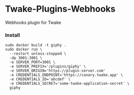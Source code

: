 # Twake-Plugins-Webhooks

Webhooks plugin for Twake

### Install

```
sudo docker build -t giphy .
sudo docker run \
  --restart unless-stopped \
  -dp 3001:3001 \
  -e SERVER_PORT=3001 \
  -e SERVER_PREFIX='/plugins/giphy' \
  -e SERVER_ORIGIN='https://plugin-server.com'
  -e CREDENTIALS_ENDPOINT='https://canary.twake.app' \
  -e CREDENTIALS_ID='abcdef' \
  -e CREDENTIALS_SECRET='some-twake-application-secret' \
  giphy
```
